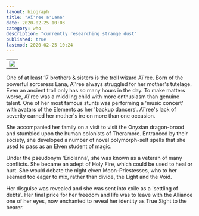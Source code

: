 ```yaml
---
layout: biograph
title: "Aï'ree a'Lana"
date: 2020-02-25 10:03
category: who
description: "currently researching strange dust"
published: true
lastmod: 2020-02-25 10:24
---
```


<table class="bio-stat-table">
<tr>
<td><img class="bio-portrait" src="{{ site.url }}/assets/img/eri-portrait-pt4.jpg"></td>	
</tr>
</table>

One of at least 17 brothers & sisters is the troll wizard Aï'ree. Born of the powerful sorceress Lana, Aï'ree always struggled for her mother's tutelage. Even an ancient troll only has so many hours in the day. To make matters worse, Aï'ree was a middling child with more enthusiasm than genuine talent. One of her most famous stunts was performing a 'music concert' with avatars of the Elements as her 'backup dancers'. Aï'ree's lack of severity earned her mother's ire on more than one occasion.

She accompanied her family on a visit to visit the Onyxian dragon-brood and stumbled upon the human colonists of Theramore. Entranced by their society, she developed a number of novel polymorph-self spells that she used to pass as an Elven student of magic.

Under the pseudonym 'Eriolanna', she was known as a veteran of many conflicts. She became an adept of Holy Fire, which could be used to heal or hurt. She would debate the night elven Moon-Priestesses, who to her seemed too eager to mix, rather than divide, the Light and the Void.

Her disguise was revealed and she was sent into exile as a 'settling of debts'. Her final price for her freedom and life was to leave with the Alliance one of her eyes, now enchanted to reveal her identity as True Sight to the bearer.
